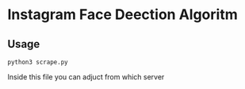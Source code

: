 # Instagram Face Deection Algoritm

## Usage

```
python3 scrape.py
```
Inside this file you can adjuct from which server
